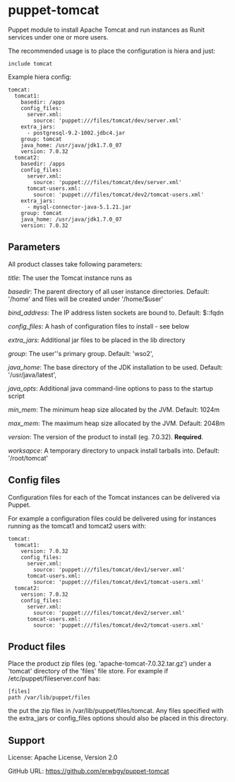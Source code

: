 # puppet-tomcat

Puppet module to install Apache Tomcat and run instances as Runit services
under one or more users.

The recommended usage is to place the configuration is hiera and just:

    include tomcat

Example hiera config:

    tomcat:
      tomcat1:
        basedir: /apps
        config_files:
          server.xml:
            source: 'puppet:///files/tomcat/dev/server.xml'
        extra_jars:
          - postgresql-9.2-1002.jdbc4.jar
        group: tomcat
        java_home: /usr/java/jdk1.7.0_07
        version: 7.0.32
      tomcat2:
        basedir: /apps
        config_files:
          server.xml:
            source: 'puppet:///files/tomcat/dev/server.xml'
          tomcat-users.xml:
            source: 'puppet:///files/tomcat/dev2/tomcat-users.xml'
        extra_jars:
          - mysql-connector-java-5.1.21.jar
        group: tomcat
        java_home: /usr/java/jdk1.7.0_07
        version: 7.0.32

## Parameters

All product classes take following parameters:

*title*: The user the Tomcat instance runs as

*basedir*: The parent directory of all user instance directories. Default:
'/home' and files will be created under '/home/$user'

*bind_address*: The IP address listen sockets are bound to. Default: $::fqdn

*config_files*: A hash of configuration files to install - see below

*extra_jars*: Additional jar files to be placed in the lib directory

*group*: The user''s primary group. Default: 'wso2',

*java_home*: The base directory of the JDK installation to be used. Default:
'/usr/java/latest',

*java_opts*: Additional java command-line options to pass to the startup script

*min_mem*: The minimum heap size allocated by the JVM. Default: 1024m

*max_mem*: The maximum heap size allocated by the JVM. Default: 2048m

*version*: The version of the product to install (eg. 7.0.32). **Required**.

*worksapce*: A temporary directory to unpack install tarballs into. Default:
'/root/tomcat'

## Config files

Configuration files for each of the Tomcat instances can be delivered via
Puppet.  

For example a configuration files could be delivered using for instances
running as the tomcat1 and tomcat2 users with:

    tomcat:
      tomcat1:
        version: 7.0.32
        config_files:
          server.xml:
            source: 'puppet:///files/tomcat/dev1/server.xml'
          tomcat-users.xml:
            source: 'puppet:///files/tomcat/dev1/tomcat-users.xml'
      tomcat2:
        version: 7.0.32
        config_files:
          server.xml:
            source: 'puppet:///files/tomcat/dev2/server.xml'
          tomcat-users.xml:
            source: 'puppet:///files/tomcat/dev2/tomcat-users.xml'

## Product files

Place the product zip files (eg. 'apache-tomcat-7.0.32.tar.gz') under a
'tomcat' directory of the 'files' file store.  For example if
/etc/puppet/fileserver.conf has:

    [files]
    path /var/lib/puppet/files

the put the zip files in /var/lib/puppet/files/tomcat.  Any files specified
with the extra_jars or config_files options should also be placed in this
directory.

## Support

License: Apache License, Version 2.0

GitHub URL: https://github.com/erwbgy/puppet-tomcat
